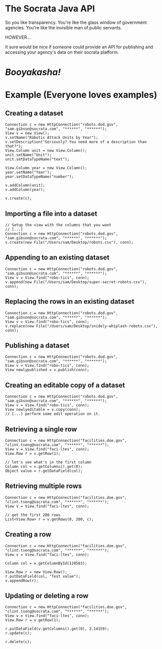 The Socrata Java API
====================

So you like transparency. You're like the glass window of government agencies. You're like the invisible man of public servants.

HOWEVER...

It sure would be nice if someone could provide an API for publishing and accessing your agency's data on their socrata platform.

_Booyakasha!_
=============

Example (Everyone loves examples)
=================================

Creating a dataset
------------------

    Connection c = new HttpConnection("robots.dod.gov", "sam.gibson@socrata.com", "******", "******");
    View v = new View();
    v.setName("Robotic Attack Units by Year");
    v.setDescription("Seriously? You need more of a description than that?");
    View.Column unit = new View.Column();
    unit.setName("Unit");
    unit.setDataTypeName("text");

    View.Column year = new View.Column();
    year.setName("Year");
    year.setDataTypeName("number");

    v.addColumn(unit);
    v.addColumn(year);

    v.create(c);

Importing a file into a dataset
-------------------------------

    // Setup the view with the columns that you want
    // [...]
    Connection c = new HttpConnection("robots.dod.gov", "sam.gibson@socrata.com", "******", "******");
    v.create(new File("/Users/sam/Desktop/robots.csv"), conn);

Appending to an existing dataset
--------------------------------

    Connection c = new HttpConnection("robots.dod.gov", "sam.gibson@socrata.com", "******", "******");
    View v = View.find("robo-tics", conn);
    v.append(new File("/Users/sam/Desktop/super-secret-robots.csv"), conn);

Replacing the rows in an existing dataset
-----------------------------------------

    Connection c = new HttpConnection("robots.dod.gov", "sam.gibson@socrata.com", "******", "******");
    View v = View.find("robo-tics", conn);
    v.replace(new File("/Users/sam/Desktop/snidely-whiplash-robots.csv"), conn);

Publishing a dataset
--------------------

    Connection c = new HttpConnection("robots.dod.gov", "sam.gibson@socrata.com", "******", "******");
    View v = View.find("robo-tics", conn);
    View newlypublished = v.publish(conn);

Creating an editable copy of a dataset
--------------------------------------

    Connection c = new HttpConnection("robots.dod.gov", "sam.gibson@socrata.com", "******", "******");
    View v = View.find("robo-tics", conn);
    View newlyeditable = v.copy(conn);
    // [...] perform some edit operation on it.

Retrieving a single row
-----------------------

    Connection c = new HttpConnection("facilities.doe.gov", "clint.tseng@socrata.com", "******", "******");
    View v = View.find("faci-ltes", conn);
    View.Row r = v.getRow(1);

    // let's see what's in the first column
    Column col = v.getColumns().get(0);
    Object value = r.getDataField(col);

Retrieving multiple rows
------------------------

    Connection c = new HttpConnection("facilities.doe.gov", "clint.tseng@socrata.com", "******", "******");
    View v = View.find("faci-ltes", conn);

    // get the first 200 rows
    List<View.Row> r = v.getRows(0, 200, c);

Creating a row
--------------

    Connection c = new HttpConnection("facilities.doe.gov", "clint.tseng@socrata.com", "******", "******");
    View v = View.find("faci-ltes", conn);

    Column col = v.getColumnById(128583);

    View.Row r = new View.Row();
    r.putDataField(col, "Test value");
    v.appendRow(r);

Updating or deleting a row
--------------------------

    Connection c = new HttpConnection("facilities.doe.gov", "clint.tseng@socrata.com", "******", "******");
    View v = View.find("faci-ltes", conn);
    View.Row r = v.getRow(1);

    r.putDataField(v.getColumns().get(0), 3.14159);
    r.update(c);

    r.delete(c);

